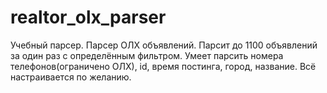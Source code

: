 # realtor_olx_parser
Учебный парсер.
Парсер ОЛХ объявлений. Парсит до 1100 объявлений за один раз с определённым фильтром. 
Умеет парсить номера телефонов(ограничено ОЛХ), id, время постинга, город, название. Всё настраивается по желанию.

